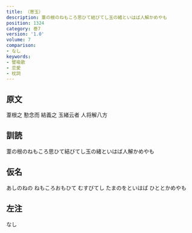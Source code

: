 ```yaml
---
title: （寄玉）
description: 葦の根のねもころ思ひて結びてし玉の緒といはば人解かめやも
position: 1324
category: 巻7
version: '1.0'
volume: 7
comparison:
- なし
keywords:
- 譬喩歌
- 恋愛
- 枕詞
---
```


## 原文

葦根之 懃念而 結義之 玉緒云者 人将解八方

## 訓読

葦の根のねもころ思ひて結びてし玉の緒といはば人解かめやも

## 仮名

あしのねの ねもころおもひて むすびてし たまのをといはば ひととかめやも

## 左注

なし
